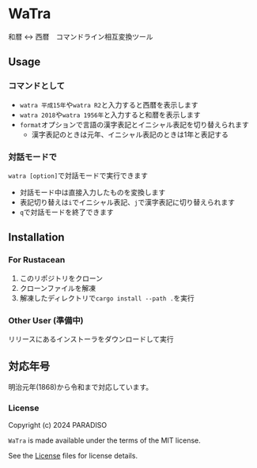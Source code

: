 # WaTra

和暦 <-> 西暦　コマンドライン相互変換ツール

## Usage

### コマンドとして  

- `watra 平成15年`や`watra R2`と入力すると西暦を表示します
- `watra 2018`や`watra 1956年`と入力すると和暦を表示します
- `format`オプションで言語の漢字表記とイニシャル表記を切り替えられます  
  - 漢字表記のときは元年、イニシャル表記のときは1年と表記する

### 対話モードで

`watra [option]`で対話モードで実行できます

- 対話モード中は直接入力したものを変換します
- 表記切り替えは`i`でイニシャル表記、`j`で漢字表記に切り替えられます
- `q`で対話モードを終了できます

## Installation

### For Rustacean

1. このリポジトリをクローン
2. クローンファイルを解凍
3. 解凍したディレクトリで`cargo install --path .`を実行

### Other User (準備中)

リリースにあるインストーラをダウンロードして実行

## 対応年号

明治元年(1868)から令和まで対応しています。

### License

Copyright (c) 2024 PARADISO

`WaTra` is made available under the terms of the MIT license.

See the [License](./LICENSE) files for license details.
